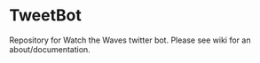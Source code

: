 # TweetBot

Repository for Watch the Waves twitter bot. Please see wiki for an about/documentation.
